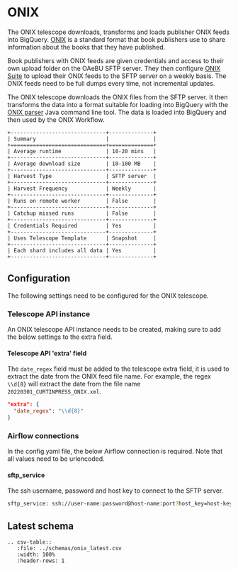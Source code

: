 # ONIX
The ONIX telescope downloads, transforms and loads publisher ONIX feeds into BigQuery. [ONIX](https://www.editeur.org/83/Overview/)
is a standard format that book publishers use to share information about the books that they have published.

Book publishers with ONIX feeds are given credentials and access to their own upload folder on the OAeBU SFTP server.
They then configure [ONIX Suite](http://www.onixsuite.com/) to upload their ONIX feeds to the SFTP server on a weekly
basis. The ONIX feeds need to be full dumps every time, not incremental updates.

The ONIX telescope downloads the ONIX files from the SFTP server. It then transforms the data into a format suitable
for loading into BigQuery with the [ONIX parser](https://github.com/The-Academic-Observatory/onix-parser) Java command 
line tool. The data is loaded into BigQuery and then used by the ONIX Workflow.

```eval_rst
+------------------------------+--------------+
| Summary                      |              |
+==============================+==============+
| Average runtime              | 10-20 mins   |
+------------------------------+--------------+
| Average download size        | 10-100 MB    |
+------------------------------+--------------+
| Harvest Type                 | SFTP server  |
+------------------------------+--------------+
| Harvest Frequency            | Weekly       |
+------------------------------+--------------+
| Runs on remote worker        | False        |
+------------------------------+--------------+
| Catchup missed runs          | False        |
+------------------------------+--------------+
| Credentials Required         | Yes          |
+------------------------------+--------------+
| Uses Telescope Template      | Snapshot     |
+------------------------------+--------------+
| Each shard includes all data | Yes          |
+------------------------------+--------------+
```
## Configuration
The following settings need to be configured for the ONIX telescope.

### Telescope API instance
An ONIX telescope API instance needs to be created, making sure to add the below settings to the extra field.

#### Telescope API 'extra' field
The `date_regex` field must be added to the telescope extra field, it is used to extract the date from the ONIX
feed file name. For example, the regex `\\d{8}` will extract the date from the file name `20220301_CURTINPRESS_ONIX.xml`.
```json
"extra": {
  "date_regex": "\\d{8}"
}
```

### Airflow connections
In the config.yaml file, the below Airflow connection is required. Note that all values need to be urlencoded. 

#### sftp_service
The ssh username, password and host key to connect to the SFTP server.
```bash
sftp_service: ssh://user-name:password@host-name:port?host_key=host-key
```

## Latest schema
``` eval_rst
.. csv-table::
   :file: ../schemas/onix_latest.csv
   :width: 100%
   :header-rows: 1
```